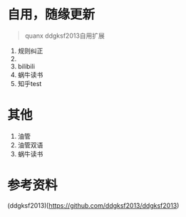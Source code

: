 # 自用，随缘更新
> quanx
> ddgksf2013自用扩展

1. 规则纠正
  2. 
  1. bilibili
  2. 蜗牛读书
2. 知乎test



# 其他
1. 油管 
2. 油管双语
3. 蜗牛读书

# 参考资料
(ddgksf2013)[https://github.com/ddgksf2013/ddgksf2013)
